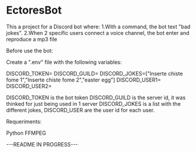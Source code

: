 # EctoresBot

This a project for a Discord bot where:
1.With a command, the bot text "bad jokes".
2.When 2 specific users connect a voice channel, the bot enter and reproduce a mp3 file

Before use the bot:

Create a ".env" file with the following variables:

DISCORD_TOKEN=
DISCORD_GUILD=
DISCORD_JOKES=["Inserte chiste fome 1","Inserte chiste fome 2","easter egg"]
DISCORD_USER1=
DISCORD_USER2=

DISCORD_TOKEN is the bot token
DISCORD_GUILD is the server id, it was thinked for just being used in 1 server
DISCORD_JOKES is a list with the different jokes, 
DISCORD_USER are the user id for each user.


Requeriments:

Python
FFMPEG

---README IN PROGRESS---
